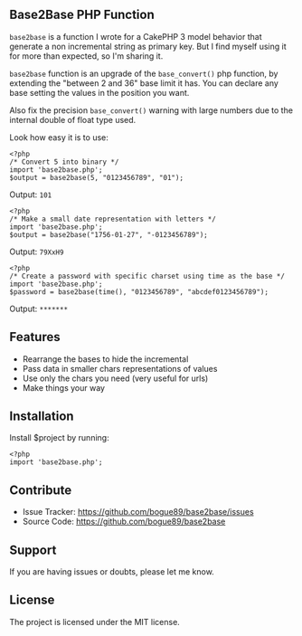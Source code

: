 
Base2Base PHP Function
------------

`base2base` is a function I wrote for a CakePHP 3 model behavior that generate a non incremental string as primary key. But I find myself using it for more than expected, so I'm sharing it.

`base2base` function is an upgrade of the `base_convert()` php function, by extending the "between 2 and 36" base limit it has.
You can declare any base setting the values in the position you want.

Also fix the precision `base_convert()` warning with large numbers due to the internal double of float type used.

Look how easy it is to use:

    <?php
    /* Convert 5 into binary */
    import 'base2base.php';
    $output = base2base(5, "0123456789", "01");
   Output: `101`
   
   
	<?php
    /* Make a small date representation with letters */
    import 'base2base.php';
    $output = base2base("1756-01-27", "-0123456789");
    
   Output: `79XxH9`

    <?php
    /* Create a password with specific charset using time as the base */
    import 'base2base.php';
    $password = base2base(time(), "0123456789", "abcdef0123456789");
   Output: `*******`


Features
--------

- Rearrange the bases to hide the incremental
- Pass data in smaller chars representations of values
- Use only the chars you need (very useful for urls)
- Make things your way

Installation
------------

Install $project by running:

    <?php
	import 'base2base.php';

Contribute
----------

- Issue Tracker: https://github.com/bogue89/base2base/issues
- Source Code: https://github.com/bogue89/base2base

Support
-------

If you are having issues or doubts, please let me know.

License
-------
The project is licensed under the MIT license.